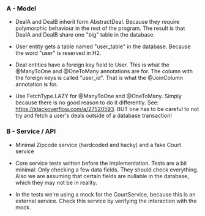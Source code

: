 ### A - Model

- DealA and DealB inherit form AbstractDeal. Because they require polymorphic behaviour in the rest of the program.
  The result is that DealA and DealB share one "big" table in the database.

- User entity gets a table named "user_table" in the database. Because the word "user" is reserved in H2.

- Deal entities have a foreign key field to User. This is what the @ManyToOne and @OneToMany annotations are for.
  The column with the foreign keys is called "user_id". That is what the @JoinColumn annotation is for.

- Use FetchType.LAZY for @ManyToOne and @OneToMany. Simply because there is no good reason to do it differently.
  See: https://stackoverflow.com/a/27520593.
  BUT one has to be careful to not try and fetch a user's deals outside of a database transaction!

### B - Service / API

- Minimal Zipcode service (hardcoded and hacky) and a fake Court service

- Core service tests written before the implementation. 
  Tests are a bit minimal: Only checking a few data fields. They should check everything.
  Also we are assuming that certain fields are nullable in the database, which they may not be in reality.

- In the tests we're using a mock for the CourtService, because this is an external service. 
  Check this service by verifying the interaction with the mock.
